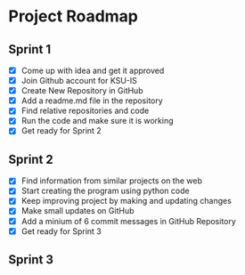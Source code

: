 # Project Roadmap

## Sprint 1
- [X] Come up with idea and get it approved
- [X] Join Github account for KSU-IS
- [X] Create New Repository in GitHub
- [X] Add a readme.md file in the repository
- [X] Find relative repositories and code
- [X] Run the code and make sure it is working
- [X] Get ready for Sprint 2

## Sprint 2
- [X] Find information from similar projects on the web
- [X] Start creating the program using python code
- [X] Keep improving project by making and updating changes
- [X] Make small updates on GitHub
- [X] Add a minium of 6 commit messages in GitHub Repository
- [X] Get ready for Sprint 3

## Sprint 3






